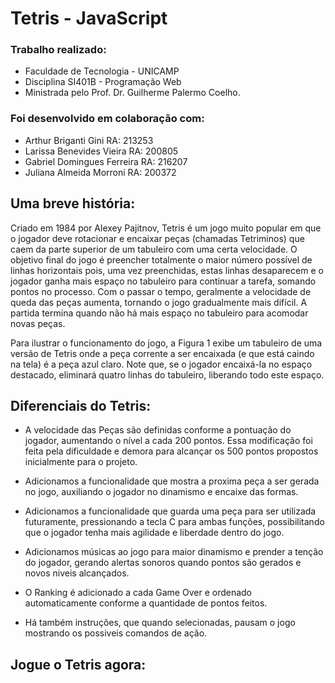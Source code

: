 # Tetris - JavaScript #

### Trabalho realizado:
- Faculdade de Tecnologia - UNICAMP
- Disciplina SI401B - Programação Web
- Ministrada pelo Prof. Dr. Guilherme Palermo Coelho.

### Foi desenvolvido em colaboração com:

* Arthur Briganti Gini       RA: 213253 
* Larissa Benevides Vieira   RA: 200805 
* Gabriel Domingues Ferreira RA: 216207
* Juliana Almeida Morroni    RA: 200372

## Uma breve história: 

Criado em 1984 por Alexey Pajitnov, Tetris é um jogo muito popular em que o jogador deve rotacionar e encaixar peças (chamadas Tetriminos) que caem da parte superior de um tabuleiro com uma certa velocidade. O objetivo final do jogo é preencher totalmente o maior número possível de linhas horizontais pois, uma vez preenchidas, estas linhas desaparecem e o jogador ganha mais espaço no tabuleiro para continuar a tarefa, somando pontos no processo. Com o passar o tempo, geralmente a velocidade de queda das peças aumenta, tornando o jogo gradualmente mais difícil. A partida termina quando não há mais espaço no tabuleiro para acomodar novas peças.

Para ilustrar o funcionamento do jogo, a Figura 1 exibe um tabuleiro de uma versão de Tetris onde a peça corrente a ser encaixada (e que está caindo na tela) é a peça azul claro. Note que, se o jogador encaixá-la no espaço destacado, eliminará quatro linhas do tabuleiro, liberando todo este espaço.

## Diferenciais do Tetris:

* A velocidade das Peças são definidas conforme a pontuação do jogador, aumentando o nível a cada 200 pontos. Essa modificação foi feita pela dificuldade e demora para alcançar os 500 pontos propostos inicialmente para o projeto.

* Adicionamos a funcionalidade que mostra a proxima peça a ser gerada no jogo, auxiliando o jogador no dinamismo e encaixe das formas.

* Adicionamos a funcionalidade que guarda uma peça para ser utilizada futuramente, pressionando a tecla C para ambas funções, possibilitando que o jogador tenha mais agilidade e liberdade dentro do jogo.

* Adicionamos músicas ao jogo para maior dinamismo e prender a tenção do jogador, gerando alertas sonoros quando pontos são gerados e novos niveis alcançados.


* O Ranking é adicionado a cada Game Over e ordenado automaticamente conforme a quantidade de pontos feitos.


* Há também instruções, que quando selecionadas, pausam o jogo mostrando os possiveis comandos de ação.

## Jogue o Tetris agora:

